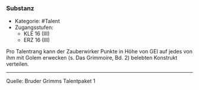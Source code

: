 ### Substanz

- Kategorie: #Talent
- Zugangsstufen:
  - KLE 16 (III)
  - ERZ 16 (III)

Pro Talentrang kann der Zauberwirker Punkte in Höhe von GEI auf jedes von ihm mit Golem erwecken (s. Das Grimmoire, Bd. 2) belebten Konstrukt verteilen.

---

Quelle: Bruder Grimms Talentpaket 1
